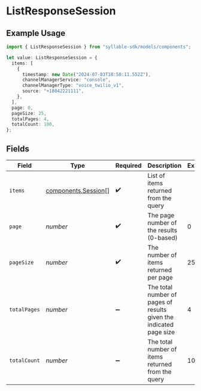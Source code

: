 # ListResponseSession

## Example Usage

```typescript
import { ListResponseSession } from "syllable-sdk/models/components";

let value: ListResponseSession = {
  items: [
    {
      timestamp: new Date("2024-07-03T10:50:11.552Z"),
      channelManagerService: "console",
      channelManagerType: "voice_twilio_v1",
      source: "+18042221111",
    },
  ],
  page: 0,
  pageSize: 25,
  totalPages: 4,
  totalCount: 100,
};
```

## Fields

| Field                                                              | Type                                                               | Required                                                           | Description                                                        | Example                                                            |
| ------------------------------------------------------------------ | ------------------------------------------------------------------ | ------------------------------------------------------------------ | ------------------------------------------------------------------ | ------------------------------------------------------------------ |
| `items`                                                            | [components.Session](../../models/components/session.md)[]         | :heavy_check_mark:                                                 | List of items returned from the query                              |                                                                    |
| `page`                                                             | *number*                                                           | :heavy_check_mark:                                                 | The page number of the results (0-based)                           | 0                                                                  |
| `pageSize`                                                         | *number*                                                           | :heavy_check_mark:                                                 | The number of items returned per page                              | 25                                                                 |
| `totalPages`                                                       | *number*                                                           | :heavy_minus_sign:                                                 | The total number of pages of results given the indicated page size | 4                                                                  |
| `totalCount`                                                       | *number*                                                           | :heavy_minus_sign:                                                 | The total number of items returned from the query                  | 100                                                                |